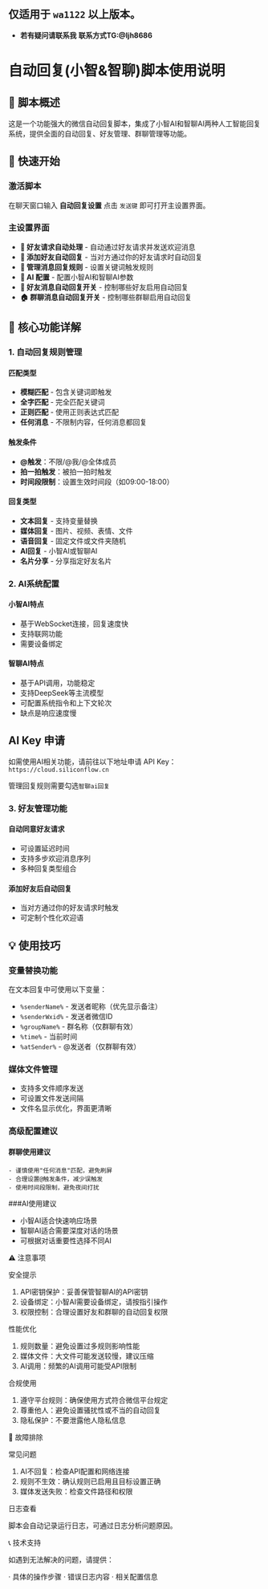 
## 仅适用于 `wa1122` 以上版本。

- **若有疑问请联系我** **联系方式TG:@ljh8686**
# 自动回复(小智&智聊)脚本使用说明

## 📖 脚本概述

这是一个功能强大的微信自动回复脚本，集成了小智AI和智聊AI两种人工智能回复系统，提供全面的自动回复、好友管理、群聊管理等功能。

## 🚀 快速开始

### 激活脚本

在聊天窗口输入 **自动回复设置** 点击 `发送键` 即可打开主设置界面。

### 主设置界面

- **🤝 好友请求自动处理** - 自动通过好友请求并发送欢迎消息
- **👋 添加好友自动回复** - 当对方通过你的好友请求时自动回复
- **📝 管理消息回复规则** - 设置关键词触发规则
- **🧠 AI 配置** - 配置小智AI和智聊AI参数
- **👥 好友消息自动回复开关** - 控制哪些好友启用自动回复
- **🏠 群聊消息自动回复开关** - 控制哪些群聊启用自动回复

## 🔧 核心功能详解

### 1. 自动回复规则管理

#### 匹配类型

- **模糊匹配** - 包含关键词即触发
- **全字匹配** - 完全匹配关键词
- **正则匹配** - 使用正则表达式匹配
- **任何消息** - 不限制内容，任何消息都回复

#### 触发条件

- **@触发**：不限/@我/@全体成员
- **拍一拍触发**：被拍一拍时触发
- **时间段限制**：设置生效时间段（如09:00-18:00）

#### 回复类型

- **文本回复** - 支持变量替换
- **媒体回复** - 图片、视频、表情、文件
- **语音回复** - 固定文件或文件夹随机
- **AI回复** - 小智AI或智聊AI
- **名片分享** - 分享指定好友名片

### 2. AI系统配置

#### 小智AI特点

- 基于WebSocket连接，回复速度快
- 支持联网功能
- 需要设备绑定

#### 智聊AI特点

- 基于API调用，功能稳定
- 支持DeepSeek等主流模型
- 可配置系统指令和上下文轮次
- 缺点是响应速度慢

## AI Key 申请

如需使用AI相关功能，请前往以下地址申请 API Key：  
`https://cloud.siliconflow.cn`

管理回复规则需要勾选`智聊ai回复`

### 3. 好友管理功能

#### 自动同意好友请求

- 可设置延迟时间
- 支持多步欢迎消息序列
- 多种回复类型组合

#### 添加好友后自动回复

- 当对方通过你的好友请求时触发
- 可定制个性化欢迎语

## 💡 使用技巧

### 变量替换功能

在文本回复中可使用以下变量：

- `%senderName%` - 发送者昵称（优先显示备注）
- `%senderWxid%` - 发送者微信ID
- `%groupName%` - 群名称（仅群聊有效）
- `%time%` - 当前时间
- `%atSender%` - @发送者（仅群聊有效）

### 媒体文件管理

- 支持多文件顺序发送
- 可设置文件发送间隔
- 文件名显示优化，界面更清晰

### 高级配置建议

#### 群聊使用建议

```
- 谨慎使用"任何消息"匹配，避免刷屏
- 合理设置@触发条件，减少误触发
- 使用时间段限制，避免夜间打扰
```

###AI使用建议


- 小智AI适合快速响应场景
- 智聊AI适合需要深度对话的场景
- 可根据对话重要性选择不同AI


⚠️ 注意事项

安全提示

1. API密钥保护：妥善保管智聊AI的API密钥
2. 设备绑定：小智AI需要设备绑定，请按指引操作
3. 权限控制：合理设置好友和群聊的自动回复权限

性能优化

1. 规则数量：避免设置过多规则影响性能
2. 媒体文件：大文件可能发送较慢，建议压缩
3. AI调用：频繁的AI调用可能受API限制

合规使用

1. 遵守平台规则：确保使用方式符合微信平台规定
2. 尊重他人：避免设置骚扰性或不当的自动回复
3. 隐私保护：不要泄露他人隐私信息

🔄 故障排除

常见问题

1. AI不回复：检查API配置和网络连接
2. 规则不生效：确认规则已启用且目标设置正确
3. 媒体发送失败：检查文件路径和权限

日志查看

脚本会自动记录运行日志，可通过日志分析问题原因。

📞 技术支持

如遇到无法解决的问题，请提供：

· 具体的操作步骤
· 错误日志内容
· 相关配置信息

